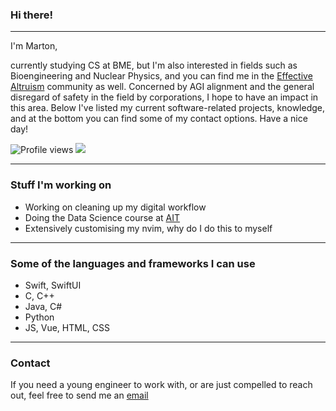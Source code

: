 ### Hi there! 

---

I'm Marton,

currently studying CS at BME, but I'm also interested in fields such as Bioengineering and Nuclear Physics, and you can find me in the [Effective Altruism](https://www.effectivealtruism.org/) community as well.
Concerned by AGI alignment and the general disregard of safety in the field by corporations, I hope to have an impact in this area.
Below I've listed my current software-related projects, knowledge, and at the bottom you can find some of my contact options. 
Have a nice day!

![Profile views](https://gpvc.arturio.dev/csumpasd)  <img src="https://img.shields.io/github/followers/csumpasd?label=Follows" style=" float:left, margin-right:10px" />

---

### Stuff I'm working on

* Working on cleaning up my digital workflow 
* Doing the Data Science course at [AIT](https://ait-budapest.com/)
* Extensively customising my nvim, why do I do this to myself

---

### Some of the languages and frameworks I can use

* Swift, SwiftUI
* C, C++
* Java, C#
* Python
* JS, Vue, HTML, CSS

---

### Contact

If you need a young engineer to work with, or are just compelled to reach out, feel free to send me an [email](mailto://marton@csutora.com)
